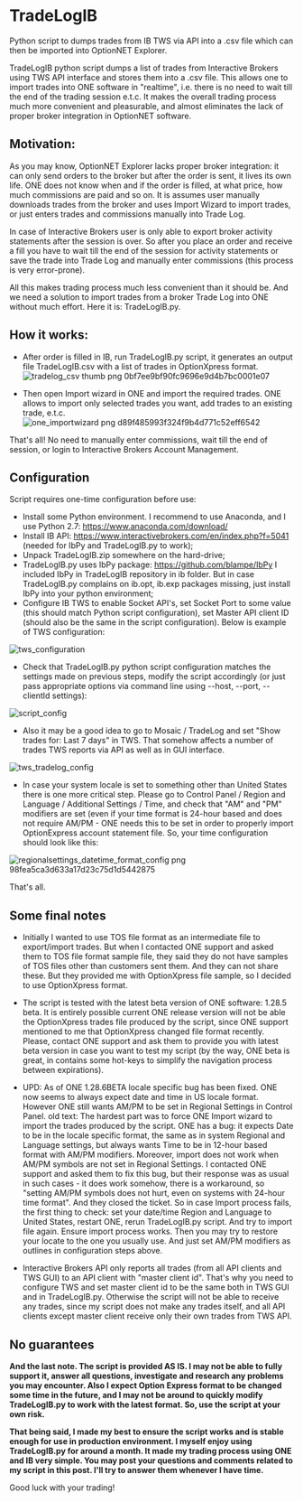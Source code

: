 # TradeLogIB
Python script to dumps trades from IB TWS via API into a .csv file which can then be imported into OptionNET Explorer.

TradeLogIB python script dumps a list of trades from Interactive Brokers using TWS API interface and stores them into a .csv file. This allows one to import trades into ONE software in "realtime", i.e. there is no need to wait till the end of the trading session e.t.c. It makes the overall trading process much more convenient and pleasurable, and almost eliminates the lack of proper broker integration in OptionNET software.

## Motivation:
As you may know, OptionNET Explorer lacks proper broker integration: it can only send orders to the broker but after the order is sent, it lives its own life. ONE does not know when and if the order is filled, at what price, how much commissions are paid and so on. It is assumes user manually downloads trades from the broker and uses Import Wizard to import trades, or just enters trades and commissions manually into Trade Log.

In case of Interactive Brokers user is only able to export broker activity statements after the session is over. So after you place an order and receive a fill you have to wait till the end of the session for activity statements or save the trade into Trade Log and manually enter commissions (this process is very error-prone). 

All this makes trading process much less convenient than it should be. And we need a solution to import trades from a broker Trade Log into ONE without much effort. Here it is: TradeLogIB.py.

## How it works:

* After order is filled in IB, run TradeLogIB.py script, it generates an output file TradeLogIB.csv with a list of trades in OptionXpress format.
![tradelog_csv thumb png 0bf7ee9bf90fc9696e9d4b7bc0001e07](https://user-images.githubusercontent.com/2657778/34121901-ad5354b0-e43b-11e7-8d3d-549214b63a1b.png)

* Then open Import wizard in ONE and import the required trades. ONE allows to import only selected trades you want, add trades to an existing trade, e.t.c.
![one_importwizard png d89f485993f324f9b4d771c52eff6542](https://user-images.githubusercontent.com/2657778/34121983-ed94da3a-e43b-11e7-8c78-dacf8542afe4.png)

That's all! No need to manually enter commissions, wait till the end of session, or login to Interactive Brokers Account Management.

## Configuration
Script requires one-time configuration before use:
* Install some Python environment. I recommend to use Anaconda, and I use Python 2.7: https://www.anaconda.com/download/
* Install IB API: https://www.interactivebrokers.com/en/index.php?f=5041 (needed for IbPy and TradeLogIB.py to work);
* Unpack TradeLogIB.zip somewhere on the hard-drive;
* TradeLogIB.py uses IbPy package: https://github.com/blampe/IbPy  I included IbPy in TradeLogIB repository in ib folder. But in case TradeLogIB.py complains on ib.opt, ib.exp packages missing, just install IbPy into your python environment;
* Configure IB TWS to enable Socket API's, set Socket Port to some value (this should match Python script configuration), set Master API client ID (should also be the same in the script configuration). Below is example of TWS configuration:

![tws_configuration](https://user-images.githubusercontent.com/2657778/34122189-9e909d56-e43c-11e7-9e9f-36d89e92d8de.png)

* Check that TradeLogIB.py python script configuration matches the settings made on previous steps, modify the script accordingly (or just pass appropriate options via command line using --host, --port, --clientId settings):

![script_config](https://user-images.githubusercontent.com/2657778/34122353-3f10fb72-e43d-11e7-840c-a3e1a4294f63.png)

* Also it may be a good idea to go to Mosaic / TradeLog and set "Show trades for: Last 7 days" in TWS. That somehow affects a number of trades TWS reports via API as well as in GUI interface.

![tws_tradelog_config](https://user-images.githubusercontent.com/2657778/34122403-6bd725d2-e43d-11e7-86cc-3ffdc8bf5fa2.png)

* In case your system locale is set to something other than United States there is one more critical step. Please go to Control Panel / Region and Language / Additional Settings / Time, and check that "AM" and "PM" modifiers are set (even if your time format is 24-hour based and does not require AM/PM - ONE needs this to be set in order to properly import OptionExpress account statement file. So, your time configuration should look like this:

![regionalsettings_datetime_format_config png 98fea5ca3d633a17d23c75d1d5442875](https://user-images.githubusercontent.com/2657778/34122480-9ef98ff4-e43d-11e7-98a5-11a5f27a2dd5.png)

That's all.

## Some final notes

* Initially I wanted to use TOS file format as an intermediate file to export/import trades. But when I contacted ONE support and asked them to TOS file format sample file, they said they do not have samples of TOS files other than customers sent them. And they can not share these. But they provided me with OptionXpress file sample, so I decided to use OptionXpress format.

* The script is tested with the latest beta version of ONE software: 1.28.5 beta. It is entirely possible current ONE release version will not be able the OptionXpress trades file produced by the script, since ONE support mentioned to me that OptionXpress changed file format recently. Please, contact ONE support and ask them to provide you with latest beta version in case you want to test my script (by the way, ONE beta is great, in contains some hot-keys to simplify the navigation process between expirations).

* UPD: As of ONE 1.28.6BETA locale specific bug has been fixed. ONE now seems to always expect date and time in US locale format. However ONE still wants AM/PM to be set in Regional Settings in Control Panel. 
old text: The hardest part was to force ONE Import wizard to import the trades produced by the script. ONE has a bug: it expects Date to be in the locale specific format, the same as in system Regional and Language settings, but always wants Time to be in 12-hour based format with AM/PM modifiers. Moreover, import does not work when AM/PM symbols are not set in Regional Settings. I contacted ONE support and asked them to fix this bug, but their response was as usual in such cases - it does work somehow, there is a workaround, so "setting AM/PM symbols does not hurt, even on systems with 24-hour time format". And they closed the ticket. So in case Import process fails, the first thing to check: set your date/time Region and Language to United States, restart ONE, rerun TradeLogIB.py script. And try to import file again. Ensure import process works. Then you may try to restore your locate to the one you usually use. And just set AM/PM modifiers as outlines in configuration steps above.

* Interactive Brokers API only reports all trades (from all API clients and TWS GUI) to an API client with "master client id". That's why you need to configure TWS and set master client id to be the same both in TWS GUI and in TradeLogIB.py. Otherwise the script will not be able to receive any trades, since my script does not make any trades itself, and all API clients except master client receive only their own trades from TWS API.
 
## No guarantees
**And the last note. The script is provided AS IS. I may not be able to fully support it, answer all questions, investigate and research any problems you may encounter. Also I expect Option Express format to be changed some time in the future, and I may not be around to quickly modify TradeLogIB.py to work with the latest format. So, use the script at your own risk.**
 
**That being said, I made my best to ensure the script works and is stable enough for use in production environment. I myself enjoy using TradeLogIB.py for around a month. It made my trading process using ONE and IB very simple. You may post your questions and comments related to my script in this post. I'll try to answer them whenever I have time.**

Good luck with your trading!
